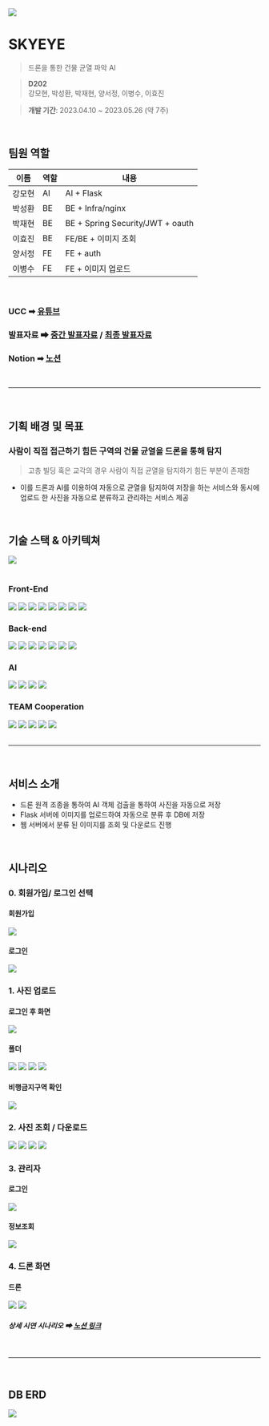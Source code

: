 <img src = "./docs/img/MainPage.png">

# SKYEYE
> 드론을 통한 건물 균열 파악 AI

> __D202__  
강모현, 박성환, 박재현, 양서정, 이병수, 이효진

> __개발 기간__: 2023.04.10 ~ 2023.05.26 (약 7주) 

<br>

## 팀원 역할
| 이름   | 역할 | 내용                         |
| ------ | ---- | ---------------------------- |
| 강모현 | AI   | AI + Flask |
| 박성환 | BE   | BE + Infra/nginx |
| 박재현 | BE   | BE + Spring Security/JWT + oauth |
| 이효진 | BE   | FE/BE + 이미지 조회 |
| 양서정 | FE   | FE + auth |
| 이병수 | FE   | FE + 이미지 업로드 |

<br>

### UCC ➡ [유튜브](https://www.youtube.com/watch?v=wo5gehQzfqk)
### 발표자료 ➡ [중간 발표자료](docs/발표자료/D202_중간발표.pdf) / [최종 발표자료](docs/발표자료/d202_최종발표.pdf)
### Notion ➡ [노션](https://www.notion.so/AIOT-TEAM-D202-d4febb480e784d6e83dad73a58b9c95c)

<br>

---

<br>

## 기획 배경 및 목표
### 사람이 직접 접근하기 힘든 구역의 건물 균열을 드론을 통해 탐지
> 고층 빌딩 혹은 교각의 경우 사람이 직접 균열을 탐지하기 힘든 부분이 존재함
* 이를 드론과 AI를 이용하여 자동으로 균열을 탐지하여 저장을 하는 서비스와 동시에 업로드 한 사진을 자동으로 분류하고 관리하는 서비스 제공


<br>

## 기술 스택 & 아키텍쳐
<img src = "./docs/img/ServiceArchitecture.png">
<br>
<br>

### Front-End
<div>
	<img src="https://img.shields.io/badge/React-61DAFB?style=flat&logo=React&logoColor=white" />
	<img src="https://img.shields.io/badge/Node.js-339933?style=flat&logo=Node.js&logoColor=white" />
	<img src="https://img.shields.io/badge/Recoil-0052FF?style=flat&logo=Recoil&logoColor=white" />
    <img src="https://img.shields.io/badge/axios-5A29E4?style=flat&logo=axios&logoColor=white" />
	<img src="https://img.shields.io/badge/ReactRouter-CA4245?style=flat&logo=ReactRouter&logoColor=white" />
    <img src="https://img.shields.io/badge/typescript-3178C6?style=flat&logo=typescript&logoColor=white" />
    <img src="https://img.shields.io/badge/emotion-CA4245?style=flat&logo=emotion&logoColor=white" />
    <img src="https://img.shields.io/badge/vite-646CFF?style=flat&logo=vite&logoColor=white" />
</div>

### Back-end
<div>
	<img src="https://img.shields.io/badge/Springboot-6DB33F?style=flat&logo=Springboot&logoColor=white" />
	<img src="https://img.shields.io/badge/JPA-6DB33F?style=flat&logo=JPA&logoColor=white" />
    <img src="https://img.shields.io/badge/hibernate-59666C?style=flat&logo=hibernate&logoColor=white" />
	<img src="https://img.shields.io/badge/jsonwebtokens-000000?style=flat&logo=jsonwebtokens&logoColor=white" />
    <img src="https://img.shields.io/badge/Swagger-85EA2D?style=flat&logo=Swagger&logoColor=white" />
	<img src="https://img.shields.io/badge/mariadb-003545?style=flat&logo=mariadb&logoColor=white" />
	<img src="https://img.shields.io/badge/postman-FF6C37?style=flat&logo=postman&logoColor=white" />
</div>

### AI
<div>
	<img src="https://img.shields.io/badge/flask-000000?style=flat&logo=flask&logoColor=white"/>
	<img src="https://img.shields.io/badge/tensorflow-FF6F00?style=flat&logo=tensorflow&logoColor=white"/>
	<img src="https://img.shields.io/badge/opencv-5C3EE8?style=flat&logo=opencv&logoColor=white"/>
	<img src="https://img.shields.io/badge/keras-D00000?style=flat&logo=keras&logoColor=white"/>

</div>

### TEAM Cooperation
<div>
	<img src="https://img.shields.io/badge/gitlab-FC6D26?style=flat&logo=gitlab&logoColor=white" />
	<img src="https://img.shields.io/badge/jirasoftware-0052CC?style=flat&logo=jirasoftware&logoColor=white" />
    <img src="https://img.shields.io/badge/notion-000000?style=flat&logo=notion&logoColor=white" />
	<img src="https://img.shields.io/badge/mattermost-0058CC?style=flat&logo=mattermost&logoColor=white" />
	<img src="https://img.shields.io/badge/figma-F24E1E?style=flat&logo=figma&logoColor=white" />
</div>

<br>

---

<br>

## 서비스 소개

* 드론 원격 조종을 통하여 AI 객체 검출을 통하여 사진을 자동으로 저장
* Flask 서버에 이미지를 업로드하여 자동으로 분류 후 DB에 저장
* 웹 서버에서 분류 된 이미지를 조회 및 다운로드 진행
<br>

## 시나리오

### 0. 회원가입/ 로그인 선택

#### 회원가입
<div>
	<img src="./docs/img/RegistUserPage.png" />
<div/>

#### 로그인
<div>
	<img src="./docs/img/LoginPage.png" />
<div/>


### 1. 사진 업로드

#### 로그인 후 화면
<div>
	<img src="./docs/img/LoginSuccessPage.png" />
</div>

#### 폴더 
<div>
	<img src="./docs/img/UploadCrackPage1.png" />
	<img src="./docs/img/AddFolderPage.png" />
	<img src="./docs/img/UploadCrackPage2.png" />
	<img src="./docs/img/UploadCrackPage3.png" />
</div>

#### 비행금지구역 확인
<div>
	<img src="./docs/img/No-flyZonePage.png" />
<div/>

### 2. 사진 조회 / 다운로드


<div>
	<img src="./docs/img/ViewCrackPage1.png" />
	<img src="./docs/img/ViewCrackPage2.png" />
	<img src="./docs/img/ViewCrackPage3.png" />
	<img src="./docs/img/ViewCrackPage4.png" />
<div/>



### 3. 관리자

#### 로그인

<div>
	<img src="./docs/img/LoginPage.png" />
<div/>

#### 정보조회
<div>
	<img src="./docs/img/AdminPage.png" />
<div/>

### 4. 드론 화면

#### 드론
<div>
	<img src="./docs/img/DroneScreen.png" />
	<img src="./docs/img/ResultDroneScreen.png" />
<div/>


##### 상세 시연 시나리오 ➡ [노션 링크](https://www.notion.so/7c0af35d8abd45f495057c9d211105ec)

<br>

---

<br>

## DB ERD
<img src = "./docs/dberd/DBERD.png">


